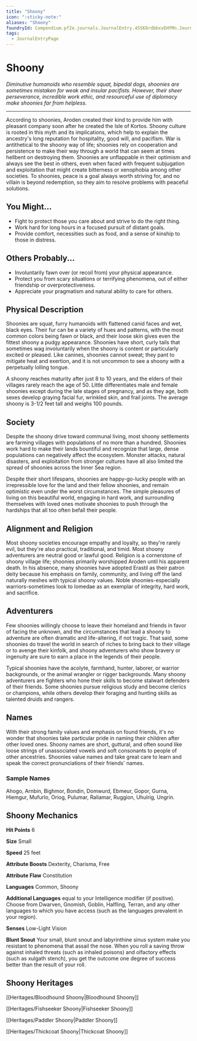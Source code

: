 ```yaml
---
title: "Shoony"
icon: ":sticky-note:"
aliases: "Shoony"
foundryId: Compendium.pf2e.journals.JournalEntry.45SK8rdbbxvEHfMn.JournalEntryPage.j2hOTtHcdu2SA8Ha
tags:
  - JournalEntryPage
---
```


# Shoony
_Diminutive humanoids who resemble squat, bipedal dogs, shoonies are sometimes mistaken for weak and insular pacifists. However, their sheer perseverance, incredible work ethic, and resourceful use of diplomacy make shoonies far from helpless._

* * *

According to shoonies, Aroden created their kind to provide him with pleasant company soon after he created the Isle of Kortos. Shoony culture is rooted in this myth and its implications, which help to explain the ancestry's long reputation for hospitality, good will, and pacifism. War is antithetical to the shoony way of life; shoonies rely on cooperation and persistence to make their way through a world that can seem at times hellbent on destroying them. Shoonies are unflappable in their optimism and always see the best in others, even when faced with frequent subjugation and exploitation that might create bitterness or xenophobia among other societies. To shoonies, peace is a goal always worth striving for, and no villain is beyond redemption, so they aim to resolve problems with peaceful solutions.

## You Might...

*   Fight to protect those you care about and strive to do the right thing.
*   Work hard for long hours in a focused pursuit of distant goals.
*   Provide comfort, necessities such as food, and a sense of kinship to those in distress.

## Others Probably...

*   Involuntarily fawn over (or recoil from) your physical appearance.
*   Protect you from scary situations or terrifying phenomena, out of either friendship or overprotectiveness.
*   Appreciate your pragmatism and natural ability to care for others.

## Physical Description

Shoonies are squat, furry humanoids with flattened canid faces and wet, black eyes. Their fur can be a variety of hues and patterns, with the most common colors being fawn or black, and their loose skin gives even the fittest shoony a pudgy appearance. Shoonies have short, curly tails that sometimes wag involuntarily when the shoony is content or particularly excited or pleased. Like canines, shoonies cannot sweat; they pant to mitigate heat and exertion, and it is not uncommon to see a shoony with a perpetually lolling tongue.

A shoony reaches maturity after just 8 to 10 years, and the elders of their villages rarely reach the age of 50. Little differentiates male and female shoonies except during the late stages of pregnancy, and as they age, both sexes develop graying facial fur, wrinkled skin, and frail joints. The average shoony is 3-1/2 feet tall and weighs 100 pounds.

## Society

Despite the shoony drive toward communal living, most shoony settlements are farming villages with populations of no more than a hundred. Shoonies work hard to make their lands bountiful and recognize that large, dense populations can negatively affect the ecosystem. Monster attacks, natural disasters, and exploitation from stronger cultures have all also limited the spread of shoonies across the Inner Sea region.

Despite their short lifespans, shoonies are happy-go-lucky people with an irrepressible love for the land and their fellow shoonies, and remain optimistic even under the worst circumstances. The simple pleasures of living on this beautiful world, engaging in hard work, and surrounding themselves with loved ones motivate shoonies to push through the hardships that all too often befall their people.

## Alignment and Religion

Most shoony societies encourage empathy and loyalty, so they're rarely evil, but they're also practical, traditional, and timid. Most shoony adventurers are neutral good or lawful good. Religion is a cornerstone of shoony village life; shoonies primarily worshipped Aroden until his apparent death. In his absence, many shoonies have adopted Erastil as their patron deity because his emphasis on family, community, and living off the land naturally meshes with typical shoony values. Noble shoonies-especially warriors-sometimes look to Iomedae as an exemplar of integrity, hard work, and sacrifice.

## Adventurers

Few shoonies willingly choose to leave their homeland and friends in favor of facing the unknown, and the circumstances that lead a shoony to adventure are often dramatic and life-altering, if not tragic. That said, some shoonies do travel the world in search of riches to bring back to their village or to avenge their kinfolk, and shoony adventurers who show bravery or ingenuity are sure to earn a place in the legends of their people.

Typical shoonies have the acolyte, farmhand, hunter, laborer, or warrior backgrounds, or the animal wrangler or rigger backgrounds. Many shoony adventurers are fighters who hone their skills to become stalwart defenders of their friends. Some shoonies pursue religious study and become clerics or champions, while others develop their foraging and hunting skills as talented druids and rangers.

## Names

With their strong family values and emphasis on found friends, it's no wonder that shoonies take particular pride in naming their children after other loved ones. Shoony names are short, guttural, and often sound like loose strings of unassociated vowels and soft consonants to people of other ancestries. Shoonies value names and take great care to learn and speak the correct pronunciations of their friends' names.

### Sample Names

Ahogo, Arnbin, Bighmor, Bondin, Domwurd, Ebmeur, Gopor, Gurna, Hiemgur, Mufurlo, Oriog, Pulumar, Raliamar, Ruggion, Uhulrig, Ungrin.

## Shoony Mechanics

**Hit Points** 6

**Size** Small

**Speed** 25 feet

**Attribute Boosts** Dexterity, Charisma, Free

**Attribute Flaw** Constitution

**Languages** Common, Shoony

**Additional Languages** equal to your Intelligence modifier (if positive). Choose from Dwarven, Gnomish, Goblin, Halfling, Terran, and any other languages to which you have access (such as the languages prevalent in your region).

**Senses** Low-Light Vision

**Blunt Snout** Your small, blunt snout and labyrinthine sinus system make you resistant to phenomena that assail the nose. When you roll a saving throw against inhaled threats (such as inhaled poisons) and olfactory effects (such as xulgath stench), you get the outcome one degree of success better than the result of your roll.

## Shoony Heritages

[[Heritages/Bloodhound Shoony|Bloodhound Shoony]]

[[Heritages/Fishseeker Shoony|Fishseeker Shoony]]

[[Heritages/Paddler Shoony|Paddler Shoony]]

[[Heritages/Thickcoat Shoony|Thickcoat Shoony]]